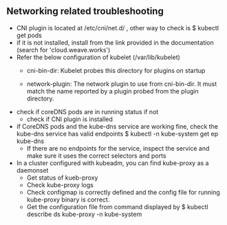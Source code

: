 ## Networking related troubleshooting

- CNI plugin is located at /etc/cni/net.d/  , other way to check is $ kubectl get pods
- if it is not installed, install from the link provided in the documentation (search for 'cloud.weave.works')
- Refer the below configuration of kubelet (/var/lib/kubelet)
  - cni-bin-dir:   Kubelet probes this directory for plugins on startup

  - network-plugin: The network plugin to use from cni-bin-dir. It must match the name reported by a plugin probed from the plugin directory.
- check if coreDNS pods are in running status if not
  - check if CNI plugin is installed
- if CoreDNS pods and the kube-dns service are working fine, check the kube-dns service has valid endpoints $ kubectl -n kube-system get ep kube-dns
  - If there are no endpoints for the service, inspect the service and make sure it uses the correct selectors and ports
- In a cluster configured with kubeadm, you can find kube-proxy as a daemonset
  - Get status of kueb-proxy
  - Check kube-proxy logs
  - Check configmap is correctly defined and the config file for running kube-proxy binary is correct.
  - Get the configuration file from command displayed by $ kubectl describe ds kube-proxy -n kube-system
